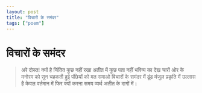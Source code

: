```yaml
---
layout: post
title: "विचारों के समंदर"
tags: ["poem"]
---
```



# विचारों के समंदर

> अरे दोस्त!
> क्यों है चिंतित
> कुछ नहीं रखा अतीत में
> कुछ पता नहीं भविष्य का
> देख चारों ओर के मनोरम को
> सुन चहकती हुई पंछियों को
> मत समाओ विचारों के समंदर में
> ढूंढ मंजुल प्रकृति में
> उल्लास है केवल वर्तमान में
> फिर क्यों करना समय व्यर्थ अतीत के दागों में।